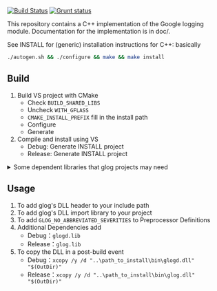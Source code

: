 [![Build Status](https://img.shields.io/travis/google/glog/master.svg?label=Travis)](https://travis-ci.org/google/glog/builds)
[![Grunt status](https://img.shields.io/appveyor/ci/google-admin/glog/master.svg?label=Appveyor)](https://ci.appveyor.com/project/google-admin/glog/history)

This repository contains a C++ implementation of the Google logging
module.  Documentation for the implementation is in doc/.

See INSTALL for (generic) installation instructions for C++: basically
```sh
./autogen.sh && ./configure && make && make install
```

## Build

1. Build VS project with CMake
    * Check `BUILD_SHARED_LIBS`
    * Uncheck `WITH_GFLASS`
    * `CMAKE_INSTALL_PREFIX` fill in the install path
    * Configure
    * Generate
2. Compile and install using VS
    * Debug: Generate INSTALL project
    * Release: Generate INSTALL project


<details><summary>Some dependent libraries that glog projects may need</summary>

```
kernel32.lib
user32.lib
gdi32.lib
winspool.lib
shell32.lib
ole32.lib
oleaut32.lib
uuid.lib
comdlg32.lib
advapi32.lib
```

</details>

## Usage

1. To add glog's DLL header to your include path
2. To add glog's DLL import library to your project
3. To add `GLOG_NO_ABBREVIATED_SEVERITIES` to Preprocessor Definitions
4. Additional Dependencies add
    * Debug：`glogd.lib`
    * Release：`glog.lib`
5. To copy the DLL in a post-build event
    * Debug：`xcopy /y /d "..\path_to_install\bin\glogd.dll" "$(OutDir)"`
    * Release：`xcopy /y /d "..\path_to_install\bin\glog.dll" "$(OutDir)"`
